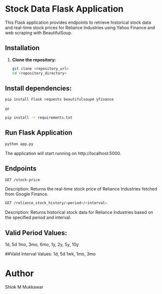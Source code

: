 # Stock Data Flask Application

This Flask application provides endpoints to retrieve historical stock data and real-time stock prices for Reliance Industries using Yahoo Finance and web scraping with BeautifulSoup.

## Installation

1. **Clone the repository:**
   ```bash
   git clone <repository_url>
   cd <repository_directory>
   ```

## Install dependencies:
```bash
pip install Flask requests beautifulsoup4 yfinance
```
or
```bash
pip install -r requirements.txt
```
## Run Flask Application 
```bash
python app.py
```
The application will start running on http://localhost:5000.

## Endpoints
```bash
GET /stock-price
```
Description:
Returns the real-time stock price of Reliance Industries fetched from Google Finance.

```bash
GET /reliance_stock_history/<period>/<interval>
```
Description:
Returns historical stock data for Reliance Industries based on the specified period and interval.

## Valid Period Values:
1d, 5d
1mo, 3mo, 6mo, 1y, 2y, 5y, 10y

##Valid Interval Values:
1d, 5d
1wk, 1mo, 3mo

# Author
Shlok M Mukkawar
